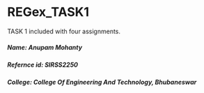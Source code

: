 # REGex_TASK1
TASK 1 included with four assignments. 

##### Name: Anupam Mohanty
##### Refernce id: SIRSS2250
##### College: College Of Engineering And Technology, Bhubaneswar
